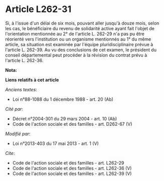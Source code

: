 # Article L262-31

Si, à l'issue d'un délai de six mois, pouvant aller jusqu'à douze mois, selon les cas, le bénéficiaire du revenu de
solidarité active ayant fait l'objet de l'orientation mentionnée au 2° de l'article L. 262-29 n'a pas pu être réorienté vers
l'institution ou un organisme mentionnés au 1° du même article, sa situation est examinée par l'équipe pluridisciplinaire
prévue à l'article L. 262-39. Au vu des conclusions de cet examen, le président du conseil départemental peut procéder à la
révision du contrat prévu à l'article L. 262-36.

**Nota:**



**Liens relatifs à cet article**

_Anciens textes_:

  - Loi n°88-1088 du 1 décembre 1988 - art. 20 (Ab)

_Cité par_:

  - Décret n°2004-301 du 29 mars 2004 - art. 10 (Ab)
  - Code de l'action sociale et des familles - art. D262-67 (V)

_Modifié par_:

  - Loi n°2013-403 du 17 mai 2013 - art. 1 (V)

_Cite_:

  - Code de l'action sociale et des familles - art. L262-29
  - Code de l'action sociale et des familles - art. L262-36 (V)
  - Code de l'action sociale et des familles - art. L262-39 (V)
